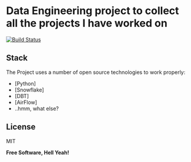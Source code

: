 # Data Engineering project to collect all the projects I have worked on



[![Build Status](https://travis-ci.org/joemccann/dillinger.svg?branch=master)](https://travis-ci.org/joemccann/dillinger)


## Stack

The Project uses a number of open source technologies to work properly:

- [Python]
- [Snowflake] 
- [DBT] 
- [AirFlow]
- ..hmm, what else? 





## License

MIT

**Free Software, Hell Yeah!**
